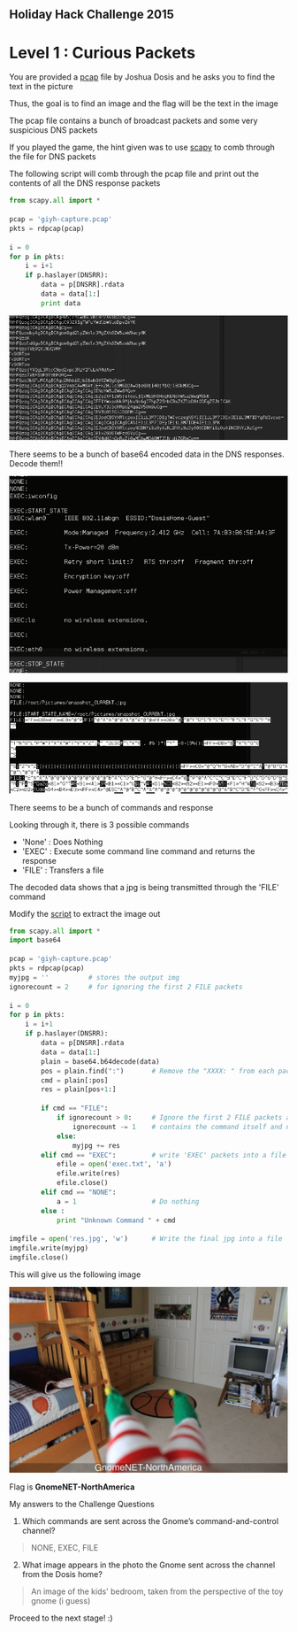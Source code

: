 ## Holiday Hack Challenge 2015
# Level 1 : Curious Packets

You are provided a [pcap](giyh-capture.pcap) file by Joshua Dosis and he asks you to find the text in the picture

Thus, the goal is to find an image and the flag will be the text in the image

The pcap file contains a bunch of broadcast packets and some very suspicious DNS packets

If you played the game, the hint given was to use [scapy](http://www.secdev.org/projects/scapy/) to comb through the file for DNS packets

The following script will comb through the pcap file and print out the contents of all the DNS response packets

```py
from scapy.all import *

pcap = 'giyh-capture.pcap'
pkts = rdpcap(pcap)

i = 0
for p in pkts:
	i = i+1
	if p.haslayer(DNSRR):
		data = p[DNSRR].rdata
		data = data[1:]
		print data
```

![01](img/01.png)

There seems to be a bunch of base64 encoded data in the DNS responses. Decode them!!

![01](img/02.png)

![01](img/03.png)

There seems to be a bunch of commands and response

Looking through it, there is 3 possible commands
- 'None' : Does Nothing
- 'EXEC' : Execute some command line command and returns the response
- 'FILE' : Transfers a file

The decoded data shows that a jpg is being transmitted through the 'FILE' command

Modify the [script](soln.py) to extract the image out

```py
from scapy.all import *
import base64

pcap = 'giyh-capture.pcap'
pkts = rdpcap(pcap)
myjpg = ''			# stores the output img
ignorecount = 2		# for ignoring the first 2 FILE packets

i = 0
for p in pkts:
	i = i+1
	if p.haslayer(DNSRR):
		data = p[DNSRR].rdata
		data = data[1:]
		plain = base64.b64decode(data)
		pos = plain.find(":")		# Remove the "XXXX: " from each packet
		cmd = plain[:pos]
		res = plain[pos+1:]
		
		if cmd == "FILE":
			if ignorecount > 0:		# Ignore the first 2 FILE packets as it 
				ignorecount -= 1	# contains the command itself and not the image data
			else:
				myjpg += res
		elif cmd == "EXEC":			# write 'EXEC' packets into a file
			efile = open('exec.txt', 'a')
			efile.write(res)
			efile.close()
		elif cmd == "NONE":
			a = 1					# Do nothing
		else :
			print "Unknown Command " + cmd

imgfile = open('res.jpg', 'w')		# Write the final jpg into a file
imgfile.write(myjpg)
imgfile.close()
```

This will give us the following image

![flag](res.jpg)

Flag is **GnomeNET-NorthAmerica**

My answers to the Challenge Questions

1) Which commands are sent across the Gnome’s command-and-control channel?

> NONE, EXEC, FILE 

2) What image appears in the photo the Gnome sent across the channel from the Dosis home?

> An image of the kids' bedroom, taken from the perspective of the toy gnome (i guess)

Proceed to the next stage! :)